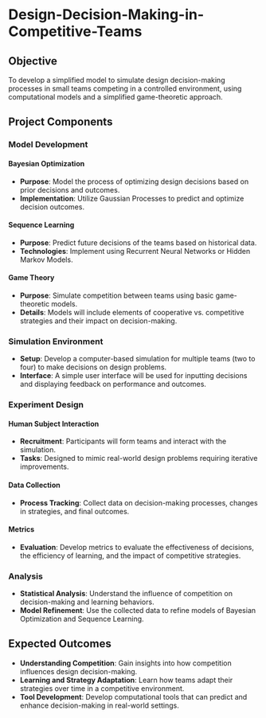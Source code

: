# Design-Decision-Making-in-Competitive-Teams

## Objective
To develop a simplified model to simulate design decision-making processes in small teams competing in a controlled environment, using computational models and a simplified game-theoretic approach.

## Project Components

### Model Development

#### Bayesian Optimization
- **Purpose**: Model the process of optimizing design decisions based on prior decisions and outcomes.
- **Implementation**: Utilize Gaussian Processes to predict and optimize decision outcomes.

#### Sequence Learning
- **Purpose**: Predict future decisions of the teams based on historical data.
- **Technologies**: Implement using Recurrent Neural Networks or Hidden Markov Models.

#### Game Theory
- **Purpose**: Simulate competition between teams using basic game-theoretic models.
- **Details**: Models will include elements of cooperative vs. competitive strategies and their impact on decision-making.

### Simulation Environment

- **Setup**: Develop a computer-based simulation for multiple teams (two to four) to make decisions on design problems.
- **Interface**: A simple user interface will be used for inputting decisions and displaying feedback on performance and outcomes.

### Experiment Design

#### Human Subject Interaction
- **Recruitment**: Participants will form teams and interact with the simulation.
- **Tasks**: Designed to mimic real-world design problems requiring iterative improvements.

#### Data Collection
- **Process Tracking**: Collect data on decision-making processes, changes in strategies, and final outcomes.

#### Metrics
- **Evaluation**: Develop metrics to evaluate the effectiveness of decisions, the efficiency of learning, and the impact of competitive strategies.

### Analysis
- **Statistical Analysis**: Understand the influence of competition on decision-making and learning behaviors.
- **Model Refinement**: Use the collected data to refine models of Bayesian Optimization and Sequence Learning.

## Expected Outcomes
- **Understanding Competition**: Gain insights into how competition influences design decision-making.
- **Learning and Strategy Adaptation**: Learn how teams adapt their strategies over time in a competitive environment.
- **Tool Development**: Develop computational tools that can predict and enhance decision-making in real-world settings.


